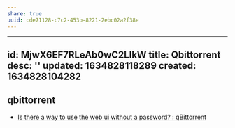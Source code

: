 ```yaml
---
share: true
uuid: cde71128-c7c2-453b-8221-2ebc02a2f38e
---
```

---
id: MjwX6EF7RLeAb0wC2LlkW
title: Qbittorrent
desc: ''
updated: 1634828118289
created: 1634828104282
---

qbittorrent
-----------

* [Is there a way to use the web ui without a password? : qBittorrent](https://old.reddit.com/r/qBittorrent/comments/6h05vk/is_there_a_way_to_use_the_web_ui_without_a/)
